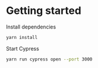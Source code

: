 # Getting started

Install dependencies

```bash
yarn install
```

Start Cypress

```bash
yarn run cypress open --port 3000
```
